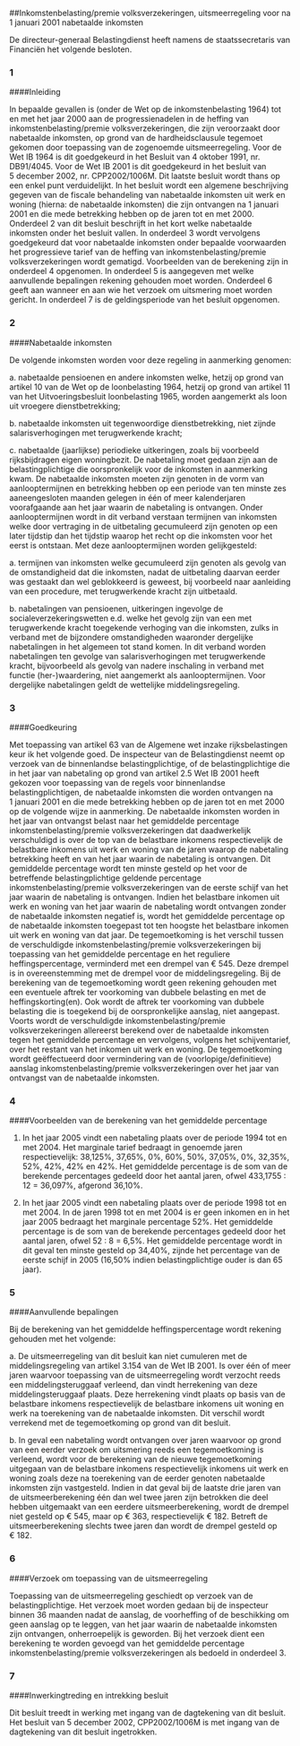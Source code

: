 <meta http-equiv='Content-Type' content='text/html; charset=utf-8' />

##Inkomstenbelasting/premie volksverzekeringen, uitsmeerregeling voor na 1 januari 2001 nabetaalde inkomsten

De directeur-generaal Belastingdienst heeft namens de staatssecretaris van Financiën het volgende besloten.     
### 1  

####Inleiding

In bepaalde gevallen is (onder de Wet op de inkomstenbelasting 1964) tot en met het jaar 2000 aan de progressienadelen in de heffing van inkomstenbelasting/premie volksverzekeringen, die zijn veroorzaakt door nabetaalde inkomsten, op grond van de hardheidsclausule tegemoet gekomen door toepassing van de zogenoemde uitsmeerregeling. Voor de Wet IB 1964 is dit goedgekeurd in het Besluit van 4 oktober 1991, nr. DB91/4045. Voor de Wet IB 2001 is dit goedgekeurd in het besluit van 5 december 2002, nr. CPP2002/1006M. Dit laatste besluit wordt thans op een enkel punt verduidelijkt. In het besluit wordt een algemene beschrijving gegeven van de fiscale behandeling van nabetaalde inkomsten uit werk en woning (hierna: de nabetaalde inkomsten) die zijn ontvangen na 1 januari 2001 en die mede betrekking hebben op de jaren tot en met 2000. Onderdeel 2 van dit besluit beschrijft in het kort welke nabetaalde inkomsten onder het besluit vallen. In onderdeel 3 wordt vervolgens goedgekeurd dat voor nabetaalde inkomsten onder bepaalde voorwaarden het progressieve tarief van de heffing van inkomstenbelasting/premie volksverzekeringen wordt gematigd. Voorbeelden van de berekening zijn in onderdeel 4 opgenomen. In onderdeel 5 is aangegeven met welke aanvullende bepalingen rekening gehouden moet worden. Onderdeel 6 geeft aan wanneer en aan wie het verzoek om uitsmering moet worden gericht. In onderdeel 7 is de geldingsperiode van het besluit opgenomen.    
### 2  

####Nabetaalde inkomsten

De volgende inkomsten worden voor deze regeling in aanmerking genomen: 

a. nabetaalde pensioenen en andere inkomsten welke, hetzij op grond van artikel 10 van de Wet op de loonbelasting 1964, hetzij op grond van artikel 11 van het Uitvoeringsbesluit loonbelasting 1965, worden aangemerkt als loon uit vroegere dienstbetrekking;  

b. nabetaalde inkomsten uit tegenwoordige dienstbetrekking, niet zijnde salarisverhogingen met terugwerkende kracht;  

c. nabetaalde (jaarlijkse) periodieke uitkeringen, zoals bij voorbeeld rijksbijdragen eigen woningbezit.   De nabetaling moet gedaan zijn aan de belastingplichtige die oorspronkelijk voor de inkomsten in aanmerking kwam. De nabetaalde inkomsten moeten zijn genoten in de vorm van aanlooptermijnen en betrekking hebben op een periode van ten minste zes aaneengesloten maanden gelegen in één of meer kalenderjaren voorafgaande aan het jaar waarin de nabetaling is ontvangen. Onder aanlooptermijnen wordt in dit verband verstaan termijnen van inkomsten welke door vertraging in de uitbetaling gecumuleerd zijn genoten op een later tijdstip dan het tijdstip waarop het recht op die inkomsten voor het eerst is ontstaan. Met deze aanlooptermijnen worden gelijkgesteld: 

a. termijnen van inkomsten welke gecumuleerd zijn genoten als gevolg van de omstandigheid dat die inkomsten, nadat de uitbetaling daarvan eerder was gestaakt dan wel geblokkeerd is geweest, bij voorbeeld naar aanleiding van een procedure, met terugwerkende kracht zijn uitbetaald.  

b. nabetalingen van pensioenen, uitkeringen ingevolge de socialeverzekeringswetten e.d. welke het gevolg zijn van een met terugwerkende kracht toegekende verhoging van die inkomsten, zulks in verband met de bijzondere omstandigheden waaronder dergelijke nabetalingen in het algemeen tot stand komen.   In dit verband worden nabetalingen ten gevolge van salarisverhogingen met terugwerkende kracht, bijvoorbeeld als gevolg van nadere inschaling in verband met functie (her-)waardering, niet aangemerkt als aanlooptermijnen. Voor dergelijke nabetalingen geldt de wettelijke middelingsregeling.    
### 3  

####Goedkeuring

Met toepassing van artikel 63 van de Algemene wet inzake rijksbelastingen keur ik het volgende goed. De inspecteur van de Belastingdienst neemt op verzoek van de binnenlandse belastingplichtige, of de belastingplichtige die in het jaar van nabetaling op grond van artikel 2.5 Wet IB 2001 heeft gekozen voor toepassing van de regels voor binnenlandse belastingplichtigen, de nabetaalde inkomsten die worden ontvangen na 1 januari 2001 en die mede betrekking hebben op de jaren tot en met 2000 op de volgende wijze in aanmerking. De nabetaalde inkomsten worden in het jaar van ontvangst belast naar het gemiddelde percentage inkomstenbelasting/premie volksverzekeringen dat daadwerkelijk verschuldigd is over de top van de belastbare inkomens respectievelijk de belastbare inkomens uit werk en woning van de jaren waarop de nabetaling betrekking heeft en van het jaar waarin de nabetaling is ontvangen. Dit gemiddelde percentage wordt ten minste gesteld op het voor de betreffende belastingplichtige geldende percentage inkomstenbelasting/premie volksverzekeringen van de eerste schijf van het jaar waarin de nabetaling is ontvangen. Indien het belastbare inkomen uit werk en woning van het jaar waarin de nabetaling wordt ontvangen zonder de nabetaalde inkomsten negatief is, wordt het gemiddelde percentage op de nabetaalde inkomsten toegepast tot ten hoogste het belastbare inkomen uit werk en woning van dat jaar. De tegemoetkoming is het verschil tussen de verschuldigde inkomstenbelasting/premie volksverzekeringen bij toepassing van het gemiddelde percentage en het reguliere heffingspercentage, verminderd met een drempel van € 545. Deze drempel is in overeenstemming met de drempel voor de middelingsregeling. Bij de berekening van de tegemoetkoming wordt geen rekening gehouden met een eventuele aftrek ter voorkoming van dubbele belasting en met de heffingskorting(en). Ook wordt de aftrek ter voorkoming van dubbele belasting die is toegekend bij de oorspronkelijke aanslag, niet aangepast. Voorts wordt de verschuldigde inkomstenbelasting/premie volksverzekeringen allereerst berekend over de nabetaalde inkomsten tegen het gemiddelde percentage en vervolgens, volgens het schijventarief, over het restant van het inkomen uit werk en woning. De tegemoetkoming wordt geëffectueerd door vermindering van de (voorlopige/definitieve) aanslag inkomstenbelasting/premie volksverzekeringen over het jaar van ontvangst van de nabetaalde inkomsten.    
### 4  

####Voorbeelden van de berekening van het gemiddelde percentage

1. In het jaar 2005 vindt een nabetaling plaats over de periode 1994 tot en met 2004. Het marginale tarief bedraagt in genoemde jaren respectievelijk: 38,125%, 37,65%, 0%, 60%, 50%, 37,05%, 0%, 32,35%, 52%, 42%, 42% en 42%. Het gemiddelde percentage is de som van de berekende percentages gedeeld door het aantal jaren, ofwel 433,1755 : 12 = 36,097%, afgerond 36,10%.  

2. In het jaar 2005 vindt een nabetaling plaats over de periode 1998 tot en met 2004. In de jaren 1998 tot en met 2004 is er geen inkomen en in het jaar 2005 bedraagt het marginale percentage 52%. Het gemiddelde percentage is de som van de berekende percentages gedeeld door het aantal jaren, ofwel 52 : 8 = 6,5%. Het gemiddelde percentage wordt in dit geval ten minste gesteld op 34,40%, zijnde het percentage van de eerste schijf in 2005 (16,50% indien belastingplichtige ouder is dan 65 jaar).      
### 5  

####Aanvullende bepalingen

Bij de berekening van het gemiddelde heffingspercentage wordt rekening gehouden met het volgende: 

a. De uitsmeerregeling van dit besluit kan niet cumuleren met de middelingsregeling van artikel 3.154 van de Wet IB 2001. Is over één of meer jaren waarvoor toepassing van de uitsmeerregeling wordt verzocht reeds een middelingsteruggaaf verleend, dan vindt herrekening van deze middelingsteruggaaf plaats. Deze herrekening vindt plaats op basis van de belastbare inkomens respectievelijk de belastbare inkomens uit woning en werk na toerekening van de nabetaalde inkomsten. Dit verschil wordt verrekend met de tegemoetkoming op grond van dit besluit.  

b. In geval een nabetaling wordt ontvangen over jaren waarvoor op grond van een eerder verzoek om uitsmering reeds een tegemoetkoming is verleend, wordt voor de berekening van de nieuwe tegemoetkoming uitgegaan van de belastbare inkomens respectievelijk inkomens uit werk en woning zoals deze na toerekening van de eerder genoten nabetaalde inkomsten zijn vastgesteld. Indien in dat geval bij de laatste drie jaren van de uitsmeerberekening één dan wel twee jaren zijn betrokken die deel hebben uitgemaakt van een eerdere uitsmeerberekening, wordt de drempel niet gesteld op € 545, maar op € 363, respectievelijk € 182. Betreft de uitsmeerberekening slechts twee jaren dan wordt de drempel gesteld op € 182.      
### 6  

####Verzoek om toepassing van de uitsmeerregeling

Toepassing van de uitsmeerregeling geschiedt op verzoek van de belastingplichtige. Het verzoek moet worden gedaan bij de inspecteur binnen 36 maanden nadat de aanslag, de voorheffing of de beschikking om geen aanslag op te leggen, van het jaar waarin de nabetaalde inkomsten zijn ontvangen, onherroepelijk is geworden. Bij het verzoek dient een berekening te worden gevoegd van het gemiddelde percentage inkomstenbelasting/premie volksverzekeringen als bedoeld in onderdeel 3.    
### 7  

####Inwerkingtreding en intrekking besluit

Dit besluit treedt in werking met ingang van de dagtekening van dit besluit. Het besluit van 5 december 2002, CPP2002/1006M is met ingang van de dagtekening van dit besluit ingetrokken.     
